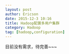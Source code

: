 ```yaml
---
layout: post
author: Ericson
date: 2015-12-3 10:16
title: Hadoop配置多用户集群
category: Hadoop
tag: [hadoop,configuration]
---
```


目前没有需求，待完善~~~